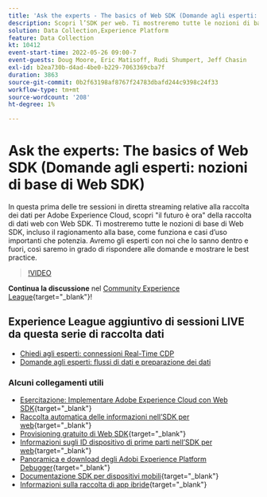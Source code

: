```yaml
---
title: 'Ask the experts - The basics of Web SDK (Domande agli esperti: nozioni di base di Web SDK)'
description: Scopri l’SDK per web. Ti mostreremo tutte le nozioni di base di Web SDK, incluso il ragionamento alla base, come funziona e casi d’uso importanti che potenzia.
solution: Data Collection,Experience Platform
feature: Data Collection
kt: 10412
event-start-time: 2022-05-26 09:00-7
event-guests: Doug Moore, Eric Matisoff, Rudi Shumpert, Jeff Chasin
exl-id: b2ea730b-d4ad-4be0-b229-7063369cba7f
duration: 3863
source-git-commit: 0b2f63198af8767f24783dbafd244c9398c24f33
workflow-type: tm+mt
source-wordcount: '208'
ht-degree: 1%

---
```


# Ask the experts: The basics of Web SDK (Domande agli esperti: nozioni di base di Web SDK)

In questa prima delle tre sessioni in diretta streaming relative alla raccolta dei dati per Adobe Experience Cloud, scopri &quot;il futuro è ora&quot; della raccolta di dati web con Web SDK. Ti mostreremo tutte le nozioni di base di Web SDK, incluso il ragionamento alla base, come funziona e casi d’uso importanti che potenzia. Avremo gli esperti con noi che lo sanno dentro e fuori, così saremo in grado di rispondere alle domande e mostrare le best practice.

>[!VIDEO](https://video.tv.adobe.com/v/343335/?quality=12&learn=on)

**Continua la discussione** nel [Community Experience League](https://experienceleaguecommunities.adobe.com/t5/adobe-experience-platform-launch/experience-league-live-post-session-discussion-the-basics-of-web/m-p/454159#M283){target="_blank"}!

## Experience League aggiuntivo di sessioni LIVE da questa serie di raccolta dati

* [Chiedi agli esperti: connessioni Real-Time CDP](exl-live-episode-06-23-22.md)
* [Domande agli esperti: flussi di dati e preparazione dei dati](exl-live-episode-07-21-22.md)

### Alcuni collegamenti utili

* [Esercitazione: Implementare Adobe Experience Cloud con Web SDK](https://experienceleague.adobe.com/docs/platform-learn/implement-web-sdk/overview.html?lang=it){target="_blank"}
* [Raccolta automatica delle informazioni nell’SDK per web](https://experienceleague.adobe.com/docs/experience-platform/edge/data-collection/automatic-information.html?lang=en){target="_blank"}
* [Provisioning gratuito di Web SDK](https://adobe.ly/websdkaccess){target="_blank"}
* [Informazioni sugli ID dispositivo di prime parti nell’SDK per web](https://experienceleague.adobe.com/docs/experience-platform/edge/identity/first-party-device-ids.html?lang=it){target="_blank"}
* [Panoramica e download degli Adobi Experience Platform Debugger](https://experienceleague.adobe.com/docs/platform-learn/data-collection/debugger/overview.html?lang=en){target="_blank"}
* [Documentazione SDK per dispositivi mobili](https://developer.adobe.com/client-sdks/documentation/){target="_blank"}
* [Informazioni sulla raccolta di app ibride](https://experienceleague.adobe.com/docs/mobile-services/ios/sdk-reference-ios/hybrid-app.html){target="_blank"}

